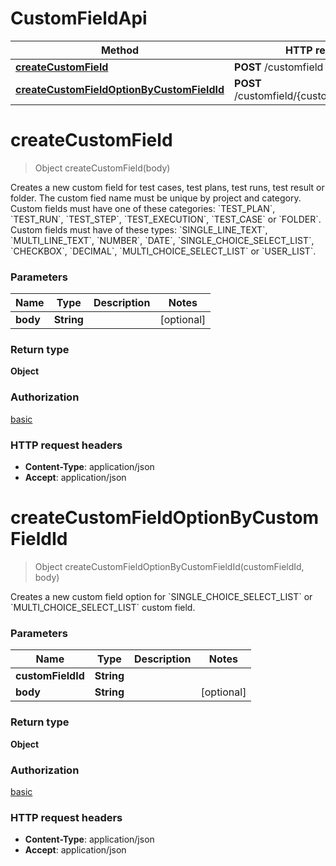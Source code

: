 # CustomFieldApi

| Method                                                                                                 | HTTP request                                 | Description |
|--------------------------------------------------------------------------------------------------------|----------------------------------------------|-------------|
| [**createCustomField**](CustomFieldApi.md#createCustomField)                                           | **POST** /customfield                        |             |
| [**createCustomFieldOptionByCustomFieldId**](CustomFieldApi.md#createCustomFieldOptionByCustomFieldId) | **POST** /customfield/{customFieldId}/option |             |

<a id="createCustomField"></a>

# **createCustomField**

> Object createCustomField(body)



Creates a new custom field for test cases, test plans, test runs, test result or folder. The custom fied name must be
unique by project and category. Custom fields must have one of these categories: &#x60;TEST_PLAN&#x60;,
&#x60;TEST_RUN&#x60;, &#x60;TEST_STEP&#x60;, &#x60;TEST_EXECUTION&#x60;, &#x60;TEST_CASE&#x60; or &#x60;FOLDER&#x60;.
Custom fields must have of these types: &#x60;SINGLE_LINE_TEXT&#x60;, &#x60;MULTI_LINE_TEXT&#x60;, &#x60;NUMBER&#x60;,
&#x60;DATE&#x60;, &#x60;SINGLE_CHOICE_SELECT_LIST&#x60;, &#x60;CHECKBOX&#x60;, &#x60;DECIMAL&#x60;,
&#x60;MULTI_CHOICE_SELECT_LIST&#x60; or &#x60;USER_LIST&#x60;.

### Parameters

| Name     | Type       | Description | Notes      |
|----------|------------|-------------|------------|
| **body** | **String** |             | [optional] |

### Return type

**Object**

### Authorization

[basic](../README.md#basic)

### HTTP request headers

- **Content-Type**: application/json
- **Accept**: application/json

<a id="createCustomFieldOptionByCustomFieldId"></a>

# **createCustomFieldOptionByCustomFieldId**

> Object createCustomFieldOptionByCustomFieldId(customFieldId, body)



Creates a new custom field option for &#x60;SINGLE_CHOICE_SELECT_LIST&#x60; or &#x60;MULTI_CHOICE_SELECT_LIST&#x60;
custom field.


### Parameters

| Name              | Type       | Description | Notes      |
|-------------------|------------|-------------|------------|
| **customFieldId** | **String** |             |            |
| **body**          | **String** |             | [optional] |

### Return type

**Object**

### Authorization

[basic](../README.md#basic)

### HTTP request headers

- **Content-Type**: application/json
- **Accept**: application/json

